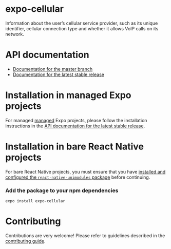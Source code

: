 # expo-cellular

Information about the user’s cellular service provider, such as its unique identifier, cellular connection type and whether it allows VoIP calls on its network.

# API documentation

- [Documentation for the master branch](https://github.com/expo/expo/blob/master/docs/pages/versions/unversioned/sdk/cellular.md)
- [Documentation for the latest stable release](https://docs.expo.io/versions/latest/sdk/cellular/)

# Installation in managed Expo projects

For managed [managed](https://docs.expo.io/versions/latest/introduction/managed-vs-bare/) Expo projects, please follow the installation instructions in the [API documentation for the latest stable release](https://docs.expo.io/versions/latest/sdk/cellular/).

# Installation in bare React Native projects

For bare React Native projects, you must ensure that you have [installed and configured the `react-native-unimodules` package](https://github.com/unimodules/react-native-unimodules) before continuing.

### Add the package to your npm dependencies

```
expo install expo-cellular
```

# Contributing

Contributions are very welcome! Please refer to guidelines described in the [contributing guide](https://github.com/expo/expo#contributing).
